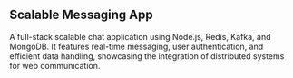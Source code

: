 ## Scalable Messaging App

A full-stack scalable chat application using Node.js, Redis, Kafka, and MongoDB. It features real-time messaging, user authentication, and efficient data handling, showcasing the integration of distributed systems for web communication.
